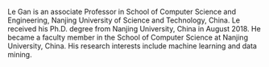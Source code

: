 Le Gan is an associate Professor in School of Computer Science and Engineering, Nanjing University of Science and Technology, China. Le received his Ph.D. degree from Nanjing University, China in August 2018. He became a faculty member in the School of Computer Science at Nanjing University, China. His research interests include machine learning and data mining. 
